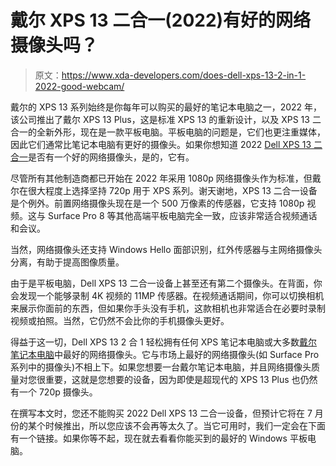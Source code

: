 # 戴尔 XPS 13 二合一(2022)有好的网络摄像头吗？

> 原文：<https://www.xda-developers.com/does-dell-xps-13-2-in-1-2022-good-webcam/>

戴尔的 XPS 13 系列始终是你每年可以购买的最好的笔记本电脑之一，2022 年，该公司推出了戴尔 XPS 13 Plus，这是标准 XPS 13 的重新设计，以及 XPS 13 二合一的全新外形，现在是一款平板电脑。平板电脑的问题是，它们也更注重媒体，因此它们通常比笔记本电脑有更好的摄像头。如果你想知道 2022 [Dell XPS 13 二合一](https://www.xda-developers.com/dell-xps-13-2-in-1-2022/)是否有一个好的网络摄像头，是的，它有。

尽管所有其他制造商都已开始在 2022 年采用 1080p 网络摄像头作为标准，但戴尔在很大程度上选择坚持 720p 用于 XPS 系列。谢天谢地，XPS 13 二合一设备是个例外。前置网络摄像头现在是一个 500 万像素的传感器，它支持 1080p 视频。这与 Surface Pro 8 等其他高端平板电脑完全一致，应该非常适合视频通话和会议。

当然，网络摄像头还支持 Windows Hello 面部识别，红外传感器与主网络摄像头分离，有助于提高图像质量。

由于是平板电脑，Dell XPS 13 二合一设备上甚至还有第二个摄像头。在背面，你会发现一个能够录制 4K 视频的 11MP 传感器。在视频通话期间，你可以切换相机来展示你面前的东西，但如果你手头没有手机，这款相机也非常适合在必要时录制视频或拍照。当然，它仍然不会比你的手机摄像头更好。

得益于这一切，Dell XPS 13 2 合 1 轻松拥有任何 XPS 笔记本电脑或大多数[戴尔笔记本电脑](https://www.xda-developers.com/best-dell-laptops/)中最好的网络摄像头。它与市场上最好的网络摄像头(如 Surface Pro 系列中的摄像头)不相上下。如果您想要一台戴尔笔记本电脑，并且网络摄像头质量对您很重要，这就是您想要的设备，因为即使是超现代的 XPS 13 Plus 也仍然有一个 720p 摄像头。

在撰写本文时，您还不能购买 2022 Dell XPS 13 二合一设备，但预计它将在 7 月份的某个时候推出，所以您应该不会再等太久了。当它可用时，我们一定会在下面有一个链接。如果你等不起，现在就去看看你能买到的最好的 Windows 平板电脑。